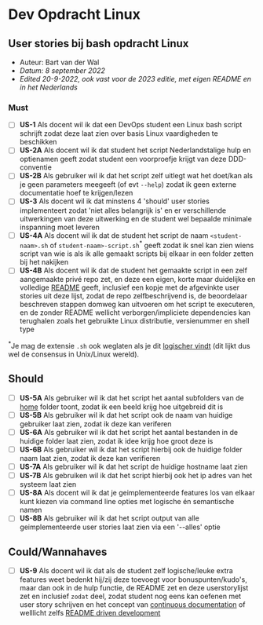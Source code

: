 # Dev Opdracht Linux

## User stories bij bash opdracht Linux

- Auteur: Bart van der Wal
- *Datum: 8 september 2022*
- *Edited 20-9-2022, ook vast voor de 2023 editie, met eigen README en in het Nederlands*

### Must

- [ ] **US-1** Als docent wil ik dat een DevOps student een Linux bash script schrijft zodat deze laat zien over basis Linux vaardigheden te beschikken
- [ ] **US-2A** Als docent wil ik dat student het script Nederlandstalige hulp en optienamen geeft zodat student een voorproefje krijgt van deze DDD-conventie
- [ ] **US-2B** Als gebruiker wil ik dat het script zelf uitlegt wat het doet/kan als je geen parameters meegeeft (of evt `--help`) zodat ik geen externe documentatie hoef te krijgen/lezen
- [ ] **US-3** Als docent wil ik dat minstens 4 'should' user stories  implementeert zodat 'niet alles belangrijk is' en er verschillende uitwerkingen van deze uitwerking en de student wel bepaalde minimale inspanning moet leveren
- [ ] **US-4A** Als docent wil ik dat de student het script de naam `<student-naam>.sh` of `student-naam>-script.sh`<sup>*</sup> geeft zodat ik snel kan zien wiens script van wie is als ik alle gemaakt scripts bij elkaar in een folder zetten bij het nakijken
- [ ] **US-4B** Als docent wil ik dat de student het gemaakte script in een zelf aangemaakte privé repo zet, en deze een eigen, korte maar duidelijke en volledige [README](https://docs.microsoft.com/en-us/azure/devops/repos/git/create-a-readme) geeft, inclusief een kopje met  de afgevinkte user stories uit deze lijst, zodat de repo zelfbeschrijvend is, de beoordelaar beschreven stappen domweg kan uitvoeren om het script te executeren, en de zonder README wellicht verborgen/impliciete dependencies kan terughalen zoals het gebruikte Linux distributie, versienummer en shell type

<sup>*</sup>Je mag de extensie `.sh` ook weglaten als je dit [logischer vindt](https://stackoverflow.com/questions/27813563/what-is-the-bash-file-extension) (dit lijkt dus wel de consensus in Unix/Linux wereld).

## Should

- [ ] **US-5A** Als gebruiker wil ik dat het script het aantal subfolders van de [home](https://nl.wikipedia.org/wiki/Homedirectory) folder toont, zodat ik een beeld krijg hoe uitgebreid dit is
- [ ] **US-5B** Als gebruiker wil ik dat het script ook de naam van huidige gebruiker laat zien, zodat ik deze kan veriferen
- [ ] **US-6A** Als gebruiker wil ik dat het script het aantal bestanden in de huidige folder laat zien, zodat ik idee krijg hoe groot deze is
- [ ] **US-6B** Als gebruiker wil ik dat het script hierbij ook de huidige folder naam laat zien, zodat ik deze kan verifieren
- [ ] **US-7A** Als gebruiker wil ik dat het script de huidige hostname laat zien
- [ ] **US-7B** Als gebruiken wil ik dat het script hierbij ook het ip adres van het systeem laat zien
- [ ] **US-8A** Als docent wil ik dat je geimplementeerde features los van elkaar kunt kiezen via command line opties met logische én semantische namen
- [ ] **US-8B** Als gebruiker wil ik dat het script output van alle geimplementeerde user stories laat zien via een '--alles' optie

## Could/Wannahaves

- [ ] **US-9** Als docent wil ik dat als de student zelf logische/leuke extra features weet bedenkt hij/zij deze toevoegt voor bonuspunten/kudo's, maar dan ook in de hulp functie, de README zet en deze userstorylijst zet en inclusief `zodat` deel, zodat student nog eens kan oefenen met user story schrijven en het concept van [continuous documentation](https://thenewstack.io/continuous-documentation-in-a-ci-cd-world/) of welllicht zelfs [README driven development](https://rathes.me/blog/en/readme-driven-development/)
